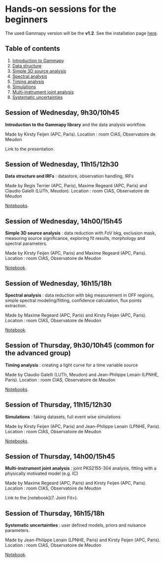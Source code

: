 # Hands-on sessions for the beginners

The used Gammapy version will be the **v1.2**. See the installation page
[here](https://docs.gammapy.org/1.2/getting-started/install.html).

## Table of contents
1. [Introduction to Gammapy](#intro)
2. [Data structure](#data)
3. [Simple 3D source analysis](#tdana)
4. [Spectral analysis](#spec)
5. [Timing analysis](#time)
6. [Simulations](#simu)
7. [Multi-instrument joint analysis](#mia)
8. [Systematic uncertainties](#syst)

<a name="intro"></a>
## Session of Wednesday, 9h30/10h45
**Introduction to the Gammapy library** and the data analysis workflow.

Made by Kirsty Feijen (APC, Paris). Location : room CIAS, Observatoire de Meudon

Link to the presentation.

<a name="data"></a>
## Session of Wednesday, 11h15/12h30
**Data structure and IRFs** : datastore, observation handling, IRFs

Made by Regis Terrier (APC, Paris), Maxime Regeard (APC, Paris) and Claudio Galelli (LUTh, Meudon). Location : room CIAS, Observatoire de Meudon

[Notebooks](<2. General API/>).

<a name="tdana"></a>
## Session of Wednesday, 14h00/15h45
**Simple 3D source analysis** : data reduction with FoV bkg, exclusion mask, measuring source significance,
exploring fit results, morphology and spectral parameters.

Made by Kirsty Feijen (APC, Paris) and Maxime Regeard (APC, Paris). Location : room CIAS, Observatoire de Meudon

[Notebook](<3. 3D analysis/3. 3D_analysis.ipynb>).

<a name="spec"></a>
## Session of Wednesday, 16h15/18h
**Spectral analysis** : data reduction with bkg measurement in OFF regions, simple spectral
modeling/fitting, confidence calculation, flux points extraction.

Made by Maxime Regeard (APC, Paris) and Kirsty Feijen (APC, Paris). Location : room CIAS, Observatoire de Meudon

[Notebook](<4. Spectral analysis/1D_spectral.ipynb>).

<a name="time"></a>
## Session of Thursday, 9h30/10h45 (common for the advanced group)
**Timing analysis** : creating a light curve for a time variable source

Made by Claudio Galelli (LUTh, Meudon) and Jean-Philippe Lenain (LPNHE, Paris). Location : room CIAS, Observatoire de Meudon

[Notebooks](<5. Timing analysis>).

<a name="simu"></a>
## Session of Thursday, 11h15/12h30
**Simulations** : faking datasets, full event wise simulations

Made by Kirsty Feijen (APC, Paris) and Jean-Philippe Lenain (LPNHE, Paris). Location : room CIAS, Observatoire de Meudon

[Notebooks](<6. Simulations>).

<a name="mia"></a>
## Session of Thursday, 14h00/15h45
**Multi-instrument joint analysis** : joint PKS2155-304 analysis, fitting with a physically motivated model
(e.g. IC)

Made by Maxime Regeard (APC, Paris) and Kirsty Feijen (APC, Paris). Location : room CIAS, Observatoire de Meudon

Link to the [notebook](7. Joint Fit>).

<a name="syst"></a>
## Session of Thursday, 16h15/18h
**Systematic uncertainties** : user defined models, priors and nuisance parameters.

Made by Jean-Philippe Lenain (LPNHE, Paris) and Kirsty Feijen (APC, Paris). Location : room CIAS, Observatoire de Meudon

[Notebook](<8. Systematic uncertainties/8. Systematic uncertainties - exercise.ipynb>).
